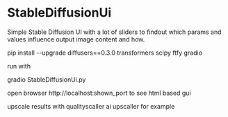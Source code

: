 # StableDiffusionUi

Simple Stable Diffusion UI with a lot of sliders to findout which params and values influence output image content and how.

pip install --upgrade diffusers==0.3.0 transformers scipy ftfy gradio

run with 

gradio StableDiffusionUi.py 

open browser http://localhost:shown_port to see html based gui

upscale results with qualityscaller ai upscaller for example
